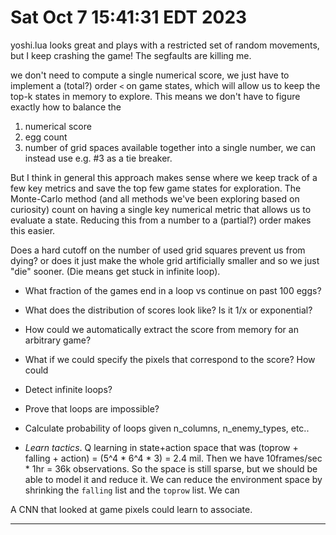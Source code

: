 # Sat Oct  7 15:41:31 EDT 2023

yoshi.lua looks great and plays with a restricted set of random movements, 
but I keep crashing the game! The segfaults are killing me.

we don't need to compute a single numerical score, we just 
have to implement a (total?) order `<` on game states, which will
allow us to keep the top-k states in memory to explore. This means
we don't have to figure exactly how to balance the
1. numerical score
2. egg count
3. number of grid spaces available
together into a single number, we can instead use e.g. #3 as a tie breaker.

But I think in general this approach makes sense where we keep track of a few
key metrics and save the top few game states for exploration.
The Monte-Carlo method (and all methods we've been exploring based on curiosity)
count on having a single key numerical metric that allows us to evaluate a state.
Reducing this from a number to a (partial?) order makes this easier. 


Does a hard cutoff on the number of used grid squares prevent us from dying?
or does it just make the whole grid artificially smaller and so we just "die" sooner.
(Die means get stuck in infinite loop).

- What fraction of the games end in a loop vs continue on past 100 eggs?
- What does the distribution of scores look like? Is it 1/x or exponential?
- How could we automatically extract the score from memory for an arbitrary game?
- What if we could specify the pixels that correspond to the score?
How could 

- Detect infinite loops?
- Prove that loops are impossible?
- Calculate probability of loops given n_columns, n_enemy_types, etc..
- _Learn tactics_. Q learning in state+action space that was (toprow + falling + action) = (5^4 * 6^4 * 3) = 2.4 mil.
Then we have 10frames/sec * 1hr = 36k observations. So the space is still sparse, but we should be able to model it and reduce it.
We can reduce the environment space by shrinking the `falling` list and the `toprow` list. We can 

A CNN that looked at game pixels could learn to associate.

----------------------------------------------------------------


